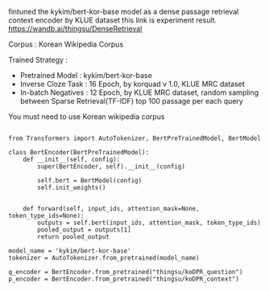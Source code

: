 fintuned the kykim/bert-kor-base model as a dense passage retrieval context encoder by KLUE dataset
this link is experiment result. https://wandb.ai/thingsu/DenseRetrieval

Corpus : Korean Wikipedia Corpus 

Trained Strategy : 
 - Pretrained Model : kykim/bert-kor-base 
 - Inverse Cloze Task : 16 Epoch, by korquad v 1.0, KLUE MRC dataset
 - In-batch Negatives : 12 Epoch, by KLUE MRC dataset, random sampling between Sparse Retrieval(TF-IDF) top 100 passage per each query
 
You must need to use Korean wikipedia corpus
<pre>
<code>
from Transformers import AutoTokenizer, BertPreTrainedModel, BertModel

class BertEncoder(BertPreTrainedModel):
    def __init__(self, config):
        super(BertEncoder, self).__init__(config)
        
        self.bert = BertModel(config)
        self.init_weights()


    def forward(self, input_ids, attention_mask=None, token_type_ids=None):
        outputs = self.bert(input_ids, attention_mask, token_type_ids)
        pooled_output = outputs[1]
        return pooled_output
        
model_name = 'kykim/bert-kor-base' 
tokenizer = AutoTokenizer.from_pretrained(model_name)

q_encoder = BertEncoder.from_pretrained("thingsu/koDPR_question")
p_encoder = BertEncoder.from_pretrained("thingsu/koDPR_context")
</pre>
</code>
        
        